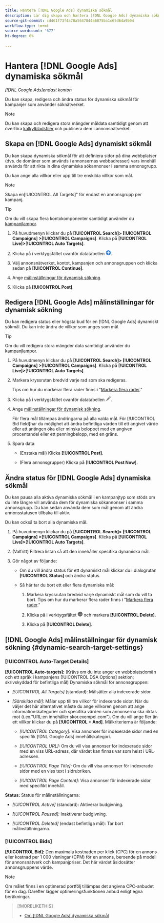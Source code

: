 ```yaml
---
title: Hantera [!DNL Google Ads] dynamiska sökmål
description: Lär dig skapa och hantera [!DNL Google Ads] dynamiska sökmål.
source-git-commit: cd461f73f4a70a5647844a6075ba1c65d64a9b04
workflow-type: tm+mt
source-wordcount: '677'
ht-degree: 0%

---
```


# Hantera [!DNL Google Ads] dynamiska sökmål

*[!DNL Google Ads]endast konton*

Du kan skapa, redigera och ändra status för dynamiska sökmål för kampanjer som använder söknätverket.

>[!NOTE]
>
>Du kan skapa och redigera stora mängder måldata samtidigt genom att överföra [kalkylbladsfiler](/help/search-social-commerce/campaign-management/bulksheets/bulksheet-about.md) och publicera dem i annonsnätverket.

## Skapa en [!DNL Google Ads] dynamiskt sökmål

Du kan skapa dynamiska sökmål för att definiera sidor på dina webbplatser (dvs. de domäner som används i annonsernas webbadresser) vars innehåll används för att rikta in dina dynamiska sökannonser i samma annonsgrupp.

Du kan ange alla villkor eller upp till tre enskilda villkor som mål.

>[!NOTE]
>
>Skapa en[!UICONTROL All Targets]&quot; för endast en annonsgrupp per kampanj.

>[!TIP]
>
>Om du vill skapa flera kontokomponenter samtidigt använder du [kampanjlampor](/help/search-social-commerce/campaign-management/bulksheets/bulksheet-about.md).

1. På huvudmenyn klickar du på **[!UICONTROL Search]> [!UICONTROL Campaigns] >[!UICONTROL Campaigns]**. Klicka på **[!UICONTROL Live]>[!UICONTROL Auto Targets]**.

1. Klicka på i verktygsfältet ovanför datatabellen ![Skapa](/help/search-social-commerce/assets/add.png "Skapa").

1. Välj annonsnätverket, kontot, kampanjen och annonsgruppen och klicka sedan på **[!UICONTROL Continue]**.

1. Ange [målinställningar för dynamisk sökning](#dynamic-search-target-settings).

1. Klicka på **[!UICONTROL Post]**.

## Redigera [!DNL Google Ads] målinställningar för dynamisk sökning

Du kan redigera status eller högsta bud för en [!DNL Google Ads] dynamiskt sökmål. Du kan inte ändra de villkor som anges som mål.

>[!TIP]
>
>Om du vill redigera stora mängder data samtidigt använder du [kampanjlampor](/help/search-social-commerce/campaign-management/bulksheets/bulksheet-about.md).

1. På huvudmenyn klickar du på **[!UICONTROL Search]> [!UICONTROL Campaigns] >[!UICONTROL Campaigns]**. Klicka på **[!UICONTROL Live]>[!UICONTROL Auto Targets]**.

1. Markera kryssrutan bredvid varje rad som ska redigeras.

   Tips om hur du markerar flera rader finns i &quot;[Markera flera rader](/help/search-social-commerce/common-tasks/navigation-editing-selection/multiple-rows-select.md).&quot;

1. Klicka på i verktygsfältet ovanför datatabellen ![Redigera](/help/search-social-commerce/assets/edit.png "Redigera").

1. Ange [målinställningar för dynamisk sökning](#dynamic-search-target-settings).

   För flera mål tillämpas ändringarna på alla valda mål. För [!UICONTROL Bid field]har du möjlighet att ändra befintliga värden till ett angivet värde eller att antingen öka eller minska beloppet med en angiven procentandel eller ett penningbelopp, med en gräns.

1. Spara data:

   * (Enstaka mål) Klicka **[!UICONTROL Post]**.

   * (Flera annonsgrupper) Klicka på **[!UICONTROL Post Now]**.

## Ändra status för [!DNL Google Ads] dynamiska sökmål

Du kan pausa alla aktiva dynamiska sökmål i en kampanjtyp som stöds om du inte längre vill använda dem för dynamiska sökannonser i samma annonsgrupp. Du kan sedan använda dem som mål genom att ändra annonsstatusen tillbaka till aktiv.

Du kan också ta bort alla dynamiska mål.

1. På huvudmenyn klickar du på **[!UICONTROL Search]> [!UICONTROL Campaigns] >[!UICONTROL Campaigns]**. Klicka på **[!UICONTROL Live]>[!UICONTROL Auto Targets]**.

1. (Valfritt) Filtrera listan så att den innehåller specifika dynamiska mål.

1. Gör något av följande:

   * Om du vill ändra status för ett dynamiskt mål klickar du i dialogrutan **[!UICONTROL Status]** och ändra status.

   * Så här tar du bort ett eller flera dynamiska mål:

      1. Markera kryssrutan bredvid varje dynamiskt mål som du vill ta bort.
      Tips om hur du markerar flera rader finns i &quot;[Markera flera rader](/help/search-social-commerce/common-tasks/navigation-editing-selection/multiple-rows-select.md).&quot;

      1. Klicka på i verktygsfältet ![Mer](/help/search-social-commerce/assets/more.png "Mer") och markera **[!UICONTROL Delete]**.

      1. Klicka på **[!UICONTROL Delete]**.


## [!DNL Google Ads] målinställningar för dynamisk sökning {#dynamic-search-target-settings}

### [!UICONTROL Auto-Target Details]

**[!UICONTROL Auto-targets]:** (Krävs om du inte anger en webbplatsdomän och ett språk i kampanjens [!UICONTROL DSA Options] sektion; skrivskyddad för befintliga mål) Dynamiska sökmål för annonsgruppen:

* *[!UICONTROL All Targets]* (standard): Målsätter alla indexerade sidor.

* *\[Särskilda mål\]:* Målar upp till tre villkor för indexerade sidor. När du väljer det här alternativet måste du ange villkoren genom att ange informationskategorier och specifika värden som annonserna ska riktas mot (t.ex.&quot;URL:en innehåller skor.exempel.com&quot;). Om du vill ange fler än ett villkor klickar du på **[!UICONTROL + And]**. Målkriterierna är följande:

   * *[!UICONTROL Category]:* Visa annonser för indexerade sidor med en specifik [!DNL Google Ads] innehållskategori.

   * *[!UICONTROL URL]:* Om du vill visa annonser för indexerade sidor med en viss URL-adress, där värdet kan finnas var som helst i URL-adressen.

   * *[!UICONTROL Page Title]:* Om du vill visa annonser för indexerade sidor med en viss text i sidrubriken.

   * *[!UICONTROL Page Content]:* Visa annonser för indexerade sidor med specifikt innehåll.

**Status:** Status för målinställningarna:

* *[!UICONTROL Active]* (standard): Aktiverar budgivning.

* *[!UICONTROL Paused]:* Inaktiverar budgivning.

* *[!UICONTROL Deleted]* (endast befintliga mål): Tar bort målinställningarna.

### [!UICONTROL Bids]

**[!UICONTROL Bid]:** Den maximala kostnaden per klick (CPC) för en annons eller kostnad per 1 000 visningar (CPM) för en annons, beroende på modell för annonsnätverk och kampanjpriser. Det här värdet åsidosätter annonsgruppens värde.

>[!NOTE]
>
>Om målet finns i en optimerad portfölj tillämpas det angivna CPC-anbudet för en dag. Därefter lägger optimeringsfunktionen anbud enligt egna beräkningar.

>[!MORELIKETHIS]
>
>* [Om [!DNL Google Ads] dynamiska sökmål](dynamic-search-target-about.md)

